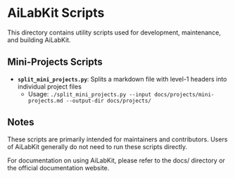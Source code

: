 # AiLabKit Scripts

This directory contains utility scripts used for development, maintenance, and building AiLabKit.

## Mini-Projects Scripts

- **`split_mini_projects.py`**: Splits a markdown file with level-1 headers into individual project files
  - Usage: `./split_mini_projects.py --input docs/projects/mini-projects.md --output-dir docs/projects/`

## Notes

These scripts are primarily intended for maintainers and contributors. Users of AiLabKit generally do not need to run these scripts directly.

For documentation on using AiLabKit, please refer to the docs/ directory or the official documentation website.